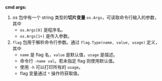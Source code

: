 **cmd args:**

1. os 包中有一个 string 类型的**切片变量** `os.Args`，可读取命令行输入的参数，其中
   - `os.Args[0]` 是程序名。
   - `os.Args[1+]` 是传入参数。
2. `flag` 包用于解析命令行参数。通过 `flag.Type(name, value, usage)` 定义，其中
   - `name` 是 flag 名，`value` 是默认值，`usage` 是描述。
   - 命令行 `-name val`。若未指定 flag 则使用默认值。
   - 使用 `-h` 可以打印所有的 `usage`。
   - flag 变量通过 `*` 操作符获取值。